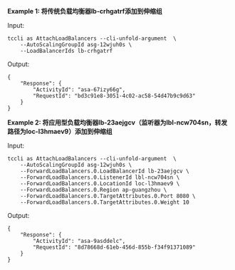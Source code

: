 **Example 1: 将传统负载均衡器lb-crhgatrf添加到伸缩组**



Input: 

```
tccli as AttachLoadBalancers --cli-unfold-argument  \
    --AutoScalingGroupId asg-12wjuh0s \
    --LoadBalancerIds lb-crhgatrf
```

Output: 
```
{
    "Response": {
        "ActivityId": "asa-67izy66g",
        "RequestId": "bd3c91e8-3051-4c02-ac58-54d47b9c9d63"
    }
}
```

**Example 2: 将应用型负载均衡器lb-23aejgcv（监听器为lbl-ncw704sn，转发路径为loc-l3hmaev9）添加到伸缩组**



Input: 

```
tccli as AttachLoadBalancers --cli-unfold-argument  \
    --AutoScalingGroupId asg-12wjuh0s \
    --ForwardLoadBalancers.0.LoadBalancerId lb-23aejgcv \
    --ForwardLoadBalancers.0.ListenerId lbl-ncw704sn \
    --ForwardLoadBalancers.0.LocationId loc-l3hmaev9 \
    --ForwardLoadBalancers.0.Region ap-guangzhou \
    --ForwardLoadBalancers.0.TargetAttributes.0.Port 8080 \
    --ForwardLoadBalancers.0.TargetAttributes.0.Weight 10
```

Output: 
```
{
    "Response": {
        "ActivityId": "asa-9asddelc",
        "RequestId": "8d78668d-61eb-456d-855b-f34f91371089"
    }
}
```

